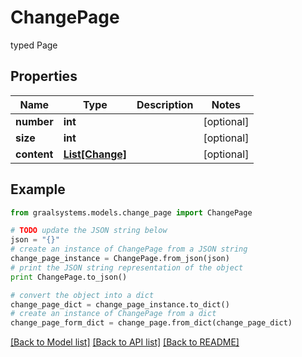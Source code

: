 # ChangePage

typed Page

## Properties

Name | Type | Description | Notes
------------ | ------------- | ------------- | -------------
**number** | **int** |  | [optional] 
**size** | **int** |  | [optional] 
**content** | [**List[Change]**](Change.md) |  | [optional] 

## Example

```python
from graalsystems.models.change_page import ChangePage

# TODO update the JSON string below
json = "{}"
# create an instance of ChangePage from a JSON string
change_page_instance = ChangePage.from_json(json)
# print the JSON string representation of the object
print ChangePage.to_json()

# convert the object into a dict
change_page_dict = change_page_instance.to_dict()
# create an instance of ChangePage from a dict
change_page_form_dict = change_page.from_dict(change_page_dict)
```
[[Back to Model list]](../README.md#documentation-for-models) [[Back to API list]](../README.md#documentation-for-api-endpoints) [[Back to README]](../README.md)



